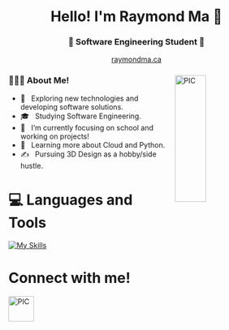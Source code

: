 <h1 align="center">Hello! I'm Raymond Ma 👋 </h1>
<h3 align="center">🚀 Software Engineering Student 🚀</h3>
<p align="center"><a href="https://raymondma.ca/">raymondma.ca</a></p>
<div>
<img width = "35%" align="right" alt="PIC" height="250px" src="https://i.pinimg.com/originals/69/52/5c/69525cbdbdcd33fa3127509876a0368c.jpg" />
<div align="left"> 
  <h3> 👨🏻‍💻 About Me!</h3>

  - 🤔 &nbsp; Exploring new technologies and developing software solutions.
  - 🎓 &nbsp; Studying Software Engineering.
  - 💼 &nbsp; I’m currently focusing on school and working on projects!
  - 🌱 &nbsp; Learning more about Cloud and Python.
  - ✍️ &nbsp; Pursuing 3D Design as a hobby/side hustle.  
</div> 
</div>

# 💻 Languages and Tools 

[![My Skills](https://skillicons.dev/icons?i=react,python,java,js,html,css,tensorflow,figma,aws,azure)](https://skillicons.dev)

# Connect with me!
<a href="https://www.linkedin.com/in/ma-raymond/">
<img width = "50px" align="left" alt="PIC" height="50px"src="https://cdn-icons-png.flaticon.com/512/174/174857.png"/>
</a>



